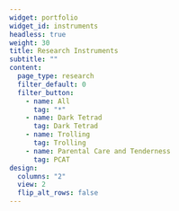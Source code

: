 ```yaml
---
widget: portfolio
widget_id: instruments
headless: true
weight: 30
title: Research Instruments
subtitle: ""
content:
  page_type: research
  filter_default: 0
  filter_button:
    - name: All
      tag: "*"
    - name: Dark Tetrad
      tag: Dark Tetrad
    - name: Trolling
      tag: Trolling
    - name: Parental Care and Tenderness
      tag: PCAT
design:
  columns: "2"
  view: 2
  flip_alt_rows: false
---
```

